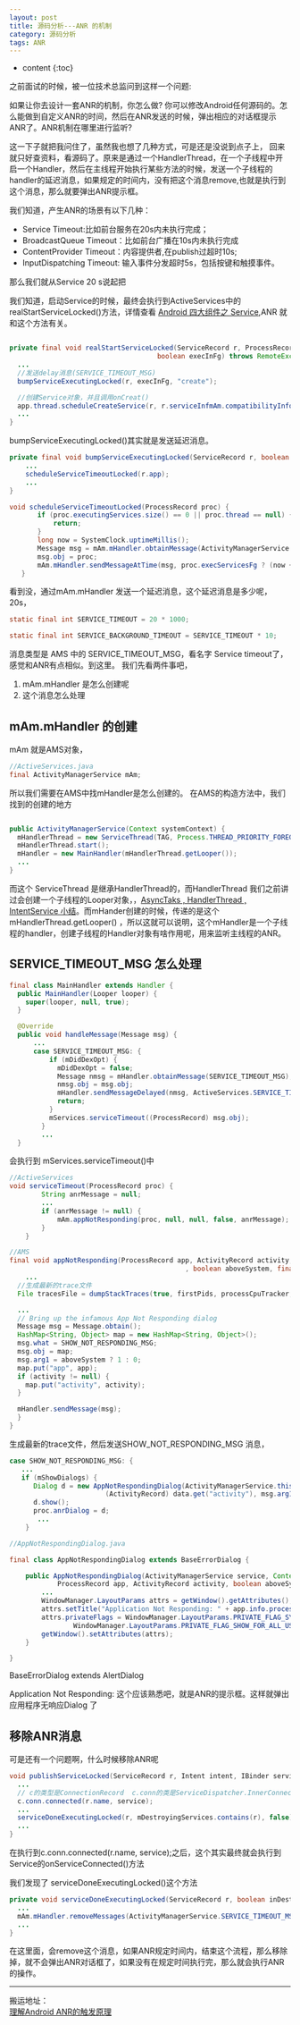 ```yaml
---
layout: post
title: 源码分析---ANR 的机制
category: 源码分析
tags: ANR
---
```

* content
{:toc}

之前面试的时候，被一位技术总监问到这样一个问题:

如果让你去设计一套ANR的机制，你怎么做? 你可以修改Android任何源码的。怎么能做到自定义ANR的时间，然后在ANR发送的时候，弹出相应的对话框提示ANR了。ANR机制在哪里进行监听?

这一下子就把我问住了，虽然我也想了几种方式，可是还是没说到点子上，
回来就只好查资料，看源码了。原来是通过一个HandlerThread，在一个子线程中开启一个Handler，然后在主线程开始执行某些方法的时候，发送一个子线程的handler的延迟消息，如果规定的时间内，没有把这个消息remove,也就是执行到这个消息，那么就要弹出ANR提示框。


我们知道，产生ANR的场景有以下几种：
* Service Timeout:比如前台服务在20s内未执行完成；
* BroadcastQueue Timeout：比如前台广播在10s内未执行完成
* ContentProvider Timeout：内容提供者,在publish过超时10s;
* InputDispatching Timeout: 输入事件分发超时5s，包括按键和触摸事件。

那么我们就从Service 20 s说起把

我们知道，启动Service的时候，最终会执行到ActiveServices中的 realStartServiceLocked()方法，详情查看 [Android 四大组件之 Service](http://hoyouly.fun/2019/03/25/Android-Service-Core/),ANR 就和这个方法有关。

```java

private final void realStartServiceLocked(ServiceRecord r, ProcessRecord app,
                                     boolean execInFg) throws RemoteException {
  ...
  //发送delay消息(SERVICE_TIMEOUT_MSG)
  bumpServiceExecutingLocked(r, execInFg, "create");

  //创建Service对象，并且调用onCreat()
  app.thread.scheduleCreateService(r, r.serviceInfmAm.compatibilityInfoForPackageLocked(r.serviceInfo.applicationInfo), app.repProcState);
  ...
}

```
bumpServiceExecutingLocked()其实就是发送延迟消息。

```java
private final void bumpServiceExecutingLocked(ServiceRecord r, boolean fg, String why) {
    ...
    scheduleServiceTimeoutLocked(r.app);
    ...
}

void scheduleServiceTimeoutLocked(ProcessRecord proc) {
       if (proc.executingServices.size() == 0 || proc.thread == null) {
           return;
       }
       long now = SystemClock.uptimeMillis();
       Message msg = mAm.mHandler.obtainMessage(ActivityManagerService.SERVICE_TIMEOUT_MSG);
       msg.obj = proc;
       mAm.mHandler.sendMessageAtTime(msg, proc.execServicesFg ? (now + SERVICE_TIMEOUT) : (now SERVICE_BACKGROUND_TIMEOUT));
   }
```

看到没，通过mAm.mHandler 发送一个延迟消息，这个延迟消息是多少呢，20s，

```java
static final int SERVICE_TIMEOUT = 20 * 1000;

static final int SERVICE_BACKGROUND_TIMEOUT = SERVICE_TIMEOUT * 10;
```
消息类型是 AMS 中的 SERVICE_TIMEOUT_MSG，看名字 Service timeout了，感觉和ANR有点相似。到这里。
我们先看两件事吧，
1. mAm.mHandler 是怎么创建呢
2. 这个消息怎么处理

## mAm.mHandler 的创建
mAm 就是AMS对象，
```java
//ActiveServices.java
final ActivityManagerService mAm;
```
所以我们需要在AMS中找mHandler是怎么创建的。
在AMS的构造方法中，我们找到的创建的地方

```java

public ActivityManagerService(Context systemContext) {
  mHandlerThread = new ServiceThread(TAG, Process.THREAD_PRIORITY_FOREGROUND, false /*allowIo*/);
  mHandlerThread.start();
  mHandler = new MainHandler(mHandlerThread.getLooper());
  ...
}
```
而这个 ServiceThread 是继承HandlerThread的，而HandlerThread 我们之前讲过会创建一个子线程的Looper对象，，[AsyncTaks , HandlerThread , IntentService 小结](http://hoyouly.fun/2018/03/17/Android-Thread/)。而mHander创建的时候，传递的是这个mHandlerThread.getLooper() ，所以这就可以说明，这个mHandler是一个子线程的handler，创建子线程的Handler对象有啥作用呢，用来监听主线程的ANR。

## SERVICE_TIMEOUT_MSG 怎么处理

```java
final class MainHandler extends Handler {
  public MainHandler(Looper looper) {
  	super(looper, null, true);
  }

  @Override
  public void handleMessage(Message msg) {
      ...
      case SERVICE_TIMEOUT_MSG: {
          if (mDidDexOpt) {
          	mDidDexOpt = false;
          	Message nmsg = mHandler.obtainMessage(SERVICE_TIMEOUT_MSG);
          	nmsg.obj = msg.obj;
          	mHandler.sendMessageDelayed(nmsg, ActiveServices.SERVICE_TIMEOUT);
          	return;
          }
          mServices.serviceTimeout((ProcessRecord) msg.obj);
        }
        ...
  }
```
会执行到 mServices.serviceTimeout()中

```java
//ActiveServices
void serviceTimeout(ProcessRecord proc) {
        String anrMessage = null;
        ...
        if (anrMessage != null) {
            mAm.appNotResponding(proc, null, null, false, anrMessage);
        }
    }
```

```java
//AMS
final void appNotResponding(ProcessRecord app, ActivityRecord activity, ActivityRecord parent
                                            , boolean aboveSystem, final String annotation) {
	...
  //生成最新的trace文件
  File tracesFile = dumpStackTraces(true, firstPids, processCpuTracker, lastPids, NATIVE_STACKS_OF_INTEREST);

  ...
  // Bring up the infamous App Not Responding dialog
  Message msg = Message.obtain();
  HashMap<String, Object> map = new HashMap<String, Object>();
  msg.what = SHOW_NOT_RESPONDING_MSG;
  msg.obj = map;
  msg.arg1 = aboveSystem ? 1 : 0;
  map.put("app", app);
  if (activity != null) {
  	map.put("activity", activity);
  }

  mHandler.sendMessage(msg);
  }
}
```

生成最新的trace文件，然后发送SHOW_NOT_RESPONDING_MSG 消息，
```java
case SHOW_NOT_RESPONDING_MSG: {
   ...
   if (mShowDialogs) {
      Dialog d = new AppNotRespondingDialog(ActivityManagerService.this, mContext, proc,
                        (ActivityRecord) data.get("activity"), msg.arg1 != 0);
      d.show();
      proc.anrDialog = d;
       ...
    }

//AppNotRespondingDialog.java

final class AppNotRespondingDialog extends BaseErrorDialog {

    public AppNotRespondingDialog(ActivityManagerService service, Context context,
            ProcessRecord app, ActivityRecord activity, boolean aboveSystem) {
        ...
        WindowManager.LayoutParams attrs = getWindow().getAttributes();
        attrs.setTitle("Application Not Responding: " + app.info.processName);
        attrs.privateFlags = WindowManager.LayoutParams.PRIVATE_FLAG_SYSTEM_ERROR |
                WindowManager.LayoutParams.PRIVATE_FLAG_SHOW_FOR_ALL_USERS;
        getWindow().setAttributes(attrs);
    }

}
```
BaseErrorDialog extends AlertDialog

Application Not Responding:  这个应该熟悉吧，就是ANR的提示框。这样就弹出应用程序无响应Dialog 了


## 移除ANR消息
可是还有一个问题啊，什么时候移除ANR呢

```java
void publishServiceLocked(ServiceRecord r, Intent intent, IBinder service) {
  ...
  // c的类型是ConnectionRecord  c.conn的类是ServiceDispatcher.InnerConnection
  c.conn.connected(r.name, service);
  ...
  serviceDoneExecutingLocked(r, mDestroyingServices.contains(r), false);
  ...
}

```
在执行到c.conn.connected(r.name, service);之后，这个其实最终就会执行到Service的onServiceConnected()方法

我们发现了 serviceDoneExecutingLocked()这个方法
```java
private void serviceDoneExecutingLocked(ServiceRecord r, boolean inDestroying, boolean finishing) {
  ...
  mAm.mHandler.removeMessages(ActivityManagerService.SERVICE_TIMEOUT_MSG, r.app);
  ...
}
```
在这里面，会remove这个消息，如果ANR规定时间内，结束这个流程，那么移除掉，就不会弹出ANR对话框了，如果没有在规定时间执行完，那么就会执行ANR的操作。


---
搬运地址：  
[理解Android ANR的触发原理](http://gityuan.com/2016/07/02/android-anr/)  
